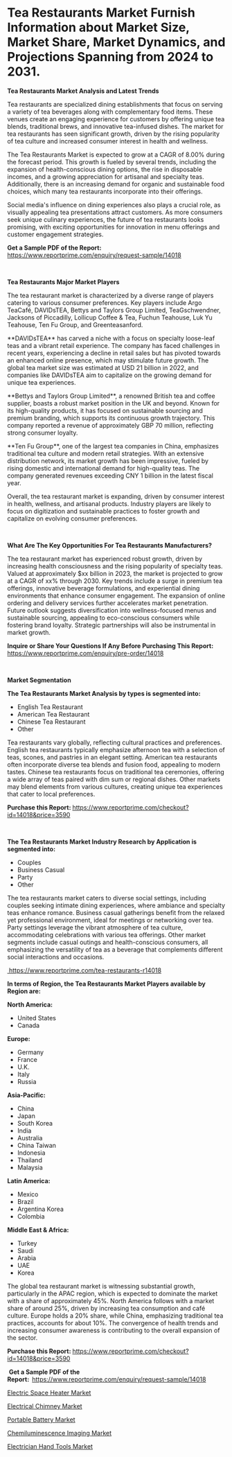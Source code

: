 <p><h1>Tea Restaurants Market Furnish Information about Market Size, Market Share, Market Dynamics, and Projections Spanning from 2024 to 2031.</h1></p><p><strong>Tea Restaurants Market Analysis and Latest Trends</strong></p>
<p><p>Tea restaurants are specialized dining establishments that focus on serving a variety of tea beverages along with complementary food items. These venues create an engaging experience for customers by offering unique tea blends, traditional brews, and innovative tea-infused dishes. The market for tea restaurants has seen significant growth, driven by the rising popularity of tea culture and increased consumer interest in health and wellness.</p><p>The Tea Restaurants Market is expected to grow at a CAGR of 8.00% during the forecast period. This growth is fueled by several trends, including the expansion of health-conscious dining options, the rise in disposable incomes, and a growing appreciation for artisanal and specialty teas. Additionally, there is an increasing demand for organic and sustainable food choices, which many tea restaurants incorporate into their offerings. </p><p>Social media's influence on dining experiences also plays a crucial role, as visually appealing tea presentations attract customers. As more consumers seek unique culinary experiences, the future of tea restaurants looks promising, with exciting opportunities for innovation in menu offerings and customer engagement strategies.</p></p>
<p><strong>Get a Sample PDF of the Report:&nbsp;</strong> <a href="https://www.reportprime.com/enquiry/request-sample/14018?utm_campaign=1598&utm_medium=2&utm_source=Github&utm_content=ia&utm_term=18102024&utm_id=tea-restaurants">https://www.reportprime.com/enquiry/request-sample/14018</a></p>
<p>&nbsp;</p>
<p><strong>Tea Restaurants Major Market Players</strong></p>
<p><p>The tea restaurant market is characterized by a diverse range of players catering to various consumer preferences. Key players include Argo TeaCafé, DAVIDsTEA, Bettys and Taylors Group Limited, TeaGschwendner, Jacksons of Piccadilly, Lollicup Coffee & Tea, Fuchun Teahouse, Luk Yu Teahouse, Ten Fu Group, and Greenteasanford.</p><p>**DAVIDsTEA** has carved a niche with a focus on specialty loose-leaf teas and a vibrant retail experience. The company has faced challenges in recent years, experiencing a decline in retail sales but has pivoted towards an enhanced online presence, which may stimulate future growth. The global tea market size was estimated at USD 21 billion in 2022, and companies like DAVIDsTEA aim to capitalize on the growing demand for unique tea experiences.</p><p>**Bettys and Taylors Group Limited**, a renowned British tea and coffee supplier, boasts a robust market position in the UK and beyond. Known for its high-quality products, it has focused on sustainable sourcing and premium branding, which supports its continuous growth trajectory. This company reported a revenue of approximately GBP 70 million, reflecting strong consumer loyalty.</p><p>**Ten Fu Group**, one of the largest tea companies in China, emphasizes traditional tea culture and modern retail strategies. With an extensive distribution network, its market growth has been impressive, fueled by rising domestic and international demand for high-quality teas. The company generated revenues exceeding CNY 1 billion in the latest fiscal year.</p><p>Overall, the tea restaurant market is expanding, driven by consumer interest in health, wellness, and artisanal products. Industry players are likely to focus on digitization and sustainable practices to foster growth and capitalize on evolving consumer preferences.</p></p>
<p>&nbsp;</p>
<p><strong>What Are The Key Opportunities For Tea Restaurants Manufacturers?</strong></p>
<p><p>The tea restaurant market has experienced robust growth, driven by increasing health consciousness and the rising popularity of specialty teas. Valued at approximately $xx billion in 2023, the market is projected to grow at a CAGR of xx% through 2030. Key trends include a surge in premium tea offerings, innovative beverage formulations, and experiential dining environments that enhance consumer engagement. The expansion of online ordering and delivery services further accelerates market penetration. Future outlook suggests diversification into wellness-focused menus and sustainable sourcing, appealing to eco-conscious consumers while fostering brand loyalty. Strategic partnerships will also be instrumental in market growth.</p></p>
<p><strong>Inquire or Share Your Questions If Any Before Purchasing This Report:</strong> <a href="https://www.reportprime.com/enquiry/pre-order/14018?utm_campaign=1598&utm_medium=2&utm_source=Github&utm_content=ia&utm_term=18102024&utm_id=tea-restaurants">https://www.reportprime.com/enquiry/pre-order/14018</a></p>
<p>&nbsp;</p>
<p><strong>Market Segmentation</strong></p>
<p><strong>The Tea Restaurants Market Analysis by types is segmented into:</strong></p>
<p><ul><li>English Tea Restaurant</li><li>American Tea Restaurant</li><li>Chinese Tea Restaurant</li><li>Other</li></ul></p>
<p><p>Tea restaurants vary globally, reflecting cultural practices and preferences. English tea restaurants typically emphasize afternoon tea with a selection of teas, scones, and pastries in an elegant setting. American tea restaurants often incorporate diverse tea blends and fusion food, appealing to modern tastes. Chinese tea restaurants focus on traditional tea ceremonies, offering a wide array of teas paired with dim sum or regional dishes. Other markets may blend elements from various cultures, creating unique tea experiences that cater to local preferences.</p></p>
<p><strong>Purchase this Report:&nbsp;</strong><a href="https://www.reportprime.com/checkout?id=14018&price=3590&utm_campaign=1598&utm_medium=2&utm_source=Github&utm_content=ia&utm_term=18102024&utm_id=tea-restaurants">https://www.reportprime.com/checkout?id=14018&price=3590</a></p>
<p>&nbsp;</p>
<p><strong>The Tea Restaurants Market Industry Research by Application is segmented into:</strong></p>
<p><ul><li>Couples</li><li>Business Casual</li><li>Party</li><li>Other</li></ul></p>
<p><p>The tea restaurants market caters to diverse social settings, including couples seeking intimate dining experiences, where ambiance and specialty teas enhance romance. Business casual gatherings benefit from the relaxed yet professional environment, ideal for meetings or networking over tea. Party settings leverage the vibrant atmosphere of tea culture, accommodating celebrations with various tea offerings. Other market segments include casual outings and health-conscious consumers, all emphasizing the versatility of tea as a beverage that complements different social interactions and occasions.</p></p>
<p><a href="https://www.reportprime.com/tea-restaurants-r14018?utm_campaign=1598&utm_medium=2&utm_source=Github&utm_content=ia&utm_term=18102024&utm_id=tea-restaurants">&nbsp;https://www.reportprime.com/tea-restaurants-r14018</a></p>
<p><strong>In terms of Region, the Tea Restaurants Market Players available by Region are:</strong></p>
<p>
    <p> <strong> North America: </strong>
        <ul>
            <li>United States</li>
            <li>Canada</li>
        </ul>
        </p> 
    <p> <strong> Europe: </strong>
        <ul>
            <li>Germany</li>
            <li>France</li>
            <li>U.K.</li>
            <li>Italy</li>
            <li>Russia</li>
        </ul>
        </p> 
    <p> <strong> Asia-Pacific: </strong>
        <ul>
            <li>China</li>
            <li>Japan</li>
            <li>South Korea</li>
            <li>India</li>
            <li>Australia</li>
            <li>China Taiwan</li>
            <li>Indonesia</li>
            <li>Thailand</li>
            <li>Malaysia</li>
        </ul>
        </p> 
    <p> <strong> Latin America: </strong>
        <ul>
            <li>Mexico</li>
            <li>Brazil</li>
            <li>Argentina Korea</li>
            <li>Colombia</li>
        </ul>
        </p> 
    <p> <strong> Middle East & Africa: </strong>
        <ul>
            <li>Turkey</li>
            <li>Saudi</li>
            <li>Arabia</li>
            <li>UAE</li>
            <li>Korea</li>
        </ul>
    </p>
    </p>
<p><p>The global tea restaurant market is witnessing substantial growth, particularly in the APAC region, which is expected to dominate the market with a share of approximately 45%. North America follows with a market share of around 25%, driven by increasing tea consumption and café culture. Europe holds a 20% share, while China, emphasizing traditional tea practices, accounts for about 10%. The convergence of health trends and increasing consumer awareness is contributing to the overall expansion of the sector.</p></p>
<p><strong>Purchase this Report: </strong><a href="https://www.reportprime.com/checkout?id=14018&price=3590&utm_campaign=1598&utm_medium=2&utm_source=Github&utm_content=ia&utm_term=18102024&utm_id=tea-restaurants">https://www.reportprime.com/checkout?id=14018&price=3590</a></p>
<p>&nbsp;<strong>Get a Sample PDF of the Report:&nbsp;&nbsp;</strong><a href="https://www.reportprime.com/enquiry/request-sample/14018?utm_campaign=1598&utm_medium=2&utm_source=Github&utm_content=ia&utm_term=18102024&utm_id=tea-restaurants">https://www.reportprime.com/enquiry/request-sample/14018</a></p>
<p><strong></strong></p>
<p><p><a href="https://www.linkedin.com/pulse/electric-space-heater-market-research-report-exploring-o30ge?utm_campaign=1598&utm_medium=2&utm_source=Github&utm_content=ia&utm_term=18102024&utm_id=tea-restaurants">Electric Space Heater Market</a></p><p><a href="https://www.linkedin.com/pulse/electrical-chimney-market-segmentation-geographical-regions-forcast-eyfme?utm_campaign=1598&utm_medium=2&utm_source=Github&utm_content=ia&utm_term=18102024&utm_id=tea-restaurants">Electrical Chimney Market</a></p><p><a href="https://www.linkedin.com/pulse/portable-battery-market-report-product-type-end-use-application-j0luf?utm_campaign=1598&utm_medium=2&utm_source=Github&utm_content=ia&utm_term=18102024&utm_id=tea-restaurants">Portable Battery Market</a></p><p><a href="https://github.com/MarciaRunte/Market-Research-Report-List-1/blob/main/chemiluminescence-imaging-market.md?utm_campaign=1598&utm_medium=2&utm_source=Github&utm_content=ia&utm_term=18102024&utm_id=tea-restaurants">Chemiluminescence Imaging Market</a></p><p><a href="https://www.linkedin.com/pulse/digital-transformation-electrician-hand-tools-industry-market-juuye?utm_campaign=1598&utm_medium=2&utm_source=Github&utm_content=ia&utm_term=18102024&utm_id=tea-restaurants">Electrician Hand Tools Market</a></p></p>